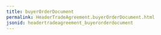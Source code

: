 ```yaml
---
title: buyerOrderDocument
permalink: HeaderTradeAgreement.buyerOrderDocument.html
jsonid: headertradeagreement_buyerorderdocument
---
```

